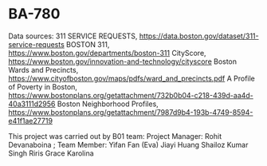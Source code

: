 # BA-780
Data sources: 
311 SERVICE REQUESTS, https://data.boston.gov/dataset/311-service-requests
BOSTON 311, https://www.boston.gov/departments/boston-311
CityScore, https://www.boston.gov/innovation-and-technology/cityscore
Boston Wards and Precincts, https://www.cityofboston.gov/maps/pdfs/ward_and_precincts.pdf
A Profile of Poverty in Boston, https://www.bostonplans.org/getattachment/732b0b04-c218-439d-aa4d-40a3111d2956
Boston Neighborhood Profiles, https://www.bostonplans.org/getattachment/7987d9b4-193b-4749-8594-e41f1ae27719

This project was carried out by B01 team:
Project Manager: Rohit Devanaboina ; 
Team Member:
Yifan Fan (Eva)
Jiayi Huang
Shailoz Kumar Singh
Riris Grace Karolina
